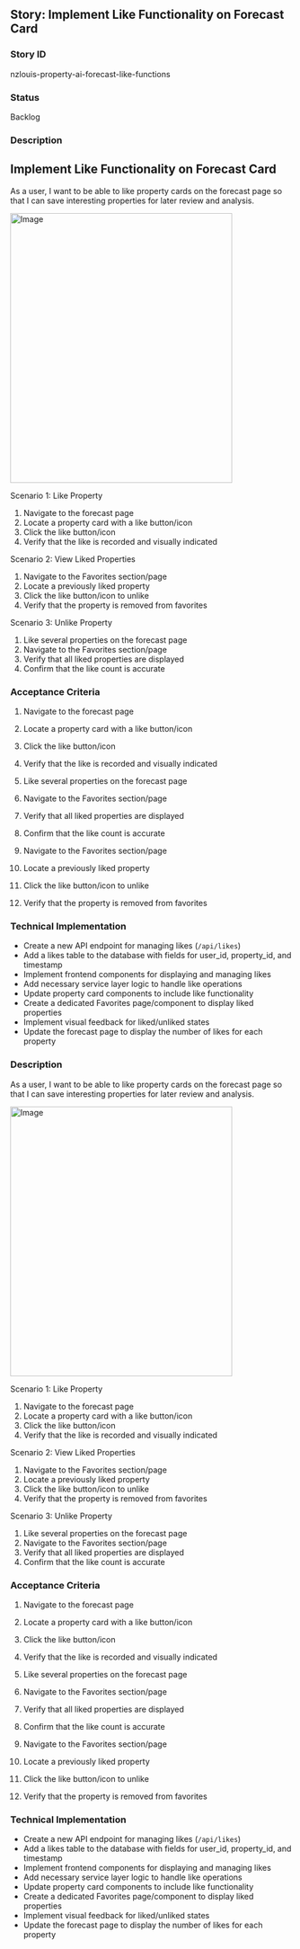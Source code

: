 ## Story: Implement Like Functionality on Forecast Card

### Story ID

nzlouis-property-ai-forecast-like-functions

### Status

Backlog

### Description

## Implement Like Functionality on Forecast Card

As a user, I want to be able to like property cards on the forecast page so that I can save interesting properties for later review and analysis.

<img width="395" height="480" alt="Image" src="https://images.corelogic.asia/768x512/filters:stretch()/assets/nz/perm/ergavsop3mi6pdppk636t3qs44?signature=3a23d04836c05217b7512bb2ba9239e21f3e7949d52ffa1b9ac25a33086b5dff" />

Scenario 1: Like Property

1. Navigate to the forecast page
2. Locate a property card with a like button/icon
3. Click the like button/icon
4. Verify that the like is recorded and visually indicated

Scenario 2: View Liked Properties

1. Navigate to the Favorites section/page
2. Locate a previously liked property
3. Click the like button/icon to unlike
4. Verify that the property is removed from favorites

Scenario 3: Unlike Property

1. Like several properties on the forecast page
2. Navigate to the Favorites section/page
3. Verify that all liked properties are displayed
4. Confirm that the like count is accurate

### Acceptance Criteria
1. Navigate to the forecast page
2. Locate a property card with a like button/icon
3. Click the like button/icon
4. Verify that the like is recorded and visually indicated


1. Like several properties on the forecast page
2. Navigate to the Favorites section/page
3. Verify that all liked properties are displayed
4. Confirm that the like count is accurate


1. Navigate to the Favorites section/page
2. Locate a previously liked property
3. Click the like button/icon to unlike
4. Verify that the property is removed from favorites

### Technical Implementation
- Create a new API endpoint for managing likes (`/api/likes`)
- Add a likes table to the database with fields for user_id, property_id, and timestamp
- Implement frontend components for displaying and managing likes
- Add necessary service layer logic to handle like operations
- Update property card components to include like functionality
- Create a dedicated Favorites page/component to display liked properties
- Implement visual feedback for liked/unliked states
- Update the forecast page to display the number of likes for each property


### Description
As a user, I want to be able to like property cards on the forecast page so that I can save interesting properties for later review and analysis.

<img width="395" height="480" alt="Image" src="https://images.corelogic.asia/768x512/filters:stretch()/assets/nz/perm/ergavsop3mi6pdppk636t3qs44?signature=3a23d04836c05217b7512bb2ba9239e21f3e7949d52ffa1b9ac25a33086b5dff" />

Scenario 1: Like Property

1. Navigate to the forecast page
2. Locate a property card with a like button/icon
3. Click the like button/icon
4. Verify that the like is recorded and visually indicated

Scenario 2: View Liked Properties

1. Navigate to the Favorites section/page
2. Locate a previously liked property
3. Click the like button/icon to unlike
4. Verify that the property is removed from favorites

Scenario 3: Unlike Property

1. Like several properties on the forecast page
2. Navigate to the Favorites section/page
3. Verify that all liked properties are displayed
4. Confirm that the like count is accurate

### Acceptance Criteria
1. Navigate to the forecast page
2. Locate a property card with a like button/icon
3. Click the like button/icon
4. Verify that the like is recorded and visually indicated


1. Like several properties on the forecast page
2. Navigate to the Favorites section/page
3. Verify that all liked properties are displayed
4. Confirm that the like count is accurate


1. Navigate to the Favorites section/page
2. Locate a previously liked property
3. Click the like button/icon to unlike
4. Verify that the property is removed from favorites

### Technical Implementation
- Create a new API endpoint for managing likes (`/api/likes`)
- Add a likes table to the database with fields for user_id, property_id, and timestamp
- Implement frontend components for displaying and managing likes
- Add necessary service layer logic to handle like operations
- Update property card components to include like functionality
- Create a dedicated Favorites page/component to display liked properties
- Implement visual feedback for liked/unliked states
- Update the forecast page to display the number of likes for each property



